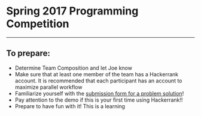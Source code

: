 # Spring 2017 Programming Competition
--------

## To prepare:
* Determine Team Composition and let Joe know
* Make sure that at least one member of the team has a Hackerrank account. It is recommended that each participant has an account to maximize parallel workflow
* Familiarize yourself with the [submission form for a problem solution](https://goo.gl/forms/OhohhT9HhW74FddV2)!
* Pay attention to the demo if this is your first time using Hackerrank!!
* Prepare to have fun with it! This is a learning 
